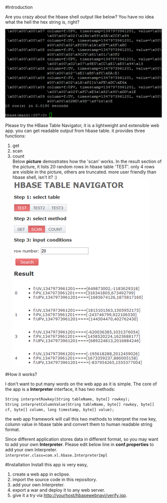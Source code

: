 #Introduction

Are you crazy about the hbase shell output like below? You have no idea what the hell the hex string is, right?   

![hbase shell](https://github.com/xianli/hbasewebnavi/raw/master/src/main/webapp/images/hbaseshell.PNG "hbase shell")  
 
Please try the HBase Table Navigator, it is a lightweight and extensible web app. you can get readable output from hbase table. it provides three functions:  
1. get  
2. scan  
3. count  
Below **picture** demostrates how the 'scan' works. In the result section of the picture, 
it lists 20 random rows in hbase table 'TEST'. only 4 rows are visible in the picture, others are truncated. 
more user friendly than hbase shell, isn't it? :)
![demo scan](https://github.com/xianli/hbasewebnavi/raw/master/src/main/webapp/images/demo_scan.PNG "demo scan")

#How it works?

I don't want to put many words on the web app as it is simple. The core of the app is a **Interpreter** interface,
it has two methods:  

`String interpretRowkey(String tableName, byte[] rowkey);`   
`String interpretColumnValue(String tableName, byte[] rowkey, byte[] cf, byte[] column, long timestamp, byte[] value);`  

the web app framework will call this two methods to interpret the row key, column value in hbase table and convert them
to human readable string format. 

Since different application stores data in different format, so you may want to add your own **Interpreter**. Please edit below 
line in **conf.properties** to add your own Interpreter.   
`interpreter.class=com.xl.hbase.InterpreterImpl`

#Installation
Install this app is very easy,   
1. create a web app in eclipse.  
2. import the source code in this repository.   
3. add your own Interpreter.  
4. export a war and deploy it to any web server.  
5. give it a try via [http://yourhost/hbasewebnavi/verify.jsp](http://yourhost/hbasewebnavi/verify.jsp).  

